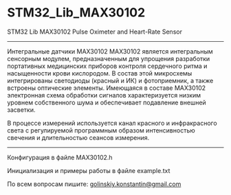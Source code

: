# STM32_Lib_MAX30102
STM32 Lib MAX30102 Pulse Oximeter and Heart-Rate Sensor

-------------------------------------------

Интегральные датчики MAX30102
MAX30102 является интегральным сенсорным модулем, предназначенным для упрощения разработки портативных 
медицинских приборов контроля сердечного ритма и насыщенности крови кислородом. В состав этой микросхемы 
интегрированы светодиоды (красный и ИК) и фотоприемник, а также встроены оптические элементы. 
Имеющаяся в составе МАХ30102 электронная схема обработки сигналов характеризуется низким уровнем 
собственного шума и обеспечивает подавление внешней засветки.

В процессе измерений используется канал красного и инфракрасного света с регулируемой программным 
образом интенсивностью свечения и длительностью сеансов измерения.

-------------------------------------------

Конфигурация в файле MAX30102.h

Инициализация и примеры работы в файле example.txt

По всем вопросам пишите: golinskiy.konstantin@gmail.com